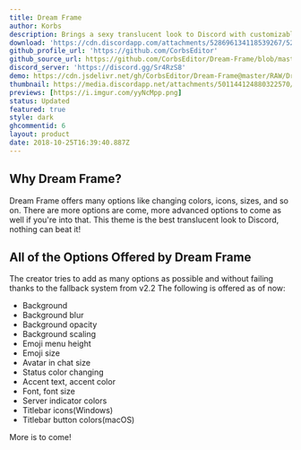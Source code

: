 ```yaml
---
title: Dream Frame
author: Korbs
description: Brings a sexy translucent look to Discord with customizable options!
download: 'https://cdn.discordapp.com/attachments/528696134118539267/528696159821234179/DreamFrame.theme.css'
github_profile_url: 'https://github.com/CorbsEditor'
github_source_url: https://github.com/CorbsEditor/Dream-Frame/blob/master/DreamFrame.theme.css
discord_server: 'https://discord.gg/Sr4RzS8'
demo: https://cdn.jsdelivr.net/gh/CorbsEditor/Dream-Frame@master/RAW/DreamFrameRaw.theme.css
thumbnail: https://media.discordapp.net/attachments/501144124880322570/535639025671733266/Dream_Frame_Cover.png?width=400&height=225
previews: [https://i.imgur.com/yyNcMpp.png]
status: Updated
featured: true
style: dark
ghcommentid: 6
layout: product
date: 2018-10-25T16:39:40.887Z
---
```

## Why Dream Frame?
Dream Frame offers many options like changing colors, icons, sizes, and so on. There are more options are come, more advanced options to come as well if you're into that. This theme is the best translucent look to Discord, nothing can beat it!
## All of the Options Offered by Dream Frame
The creator tries to add as many options as possible and without failing thanks to the fallback system from v2.2
The following is offered as of now:
* Background
* Background blur
* Background opacity
* Background scaling
* Emoji menu height
* Emoji size
* Avatar in chat size
* Status color changing
* Accent text, accent color
* Font, font size
* Server indicator colors
* Titlebar icons(Windows)
* Titlebar button colors(macOS)

More is to come! 

